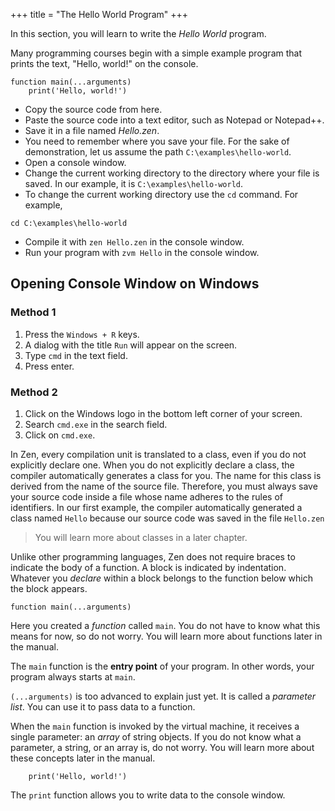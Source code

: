 +++
title = "The Hello World Program"
+++

In this section, you will learn to write the *Hello World* program.

Many programming courses begin with a simple example program that prints the text,
"Hello, world!" on the console.

```
function main(...arguments)
    print('Hello, world!')
```

* Copy the source code from here.
* Paste the source code into a text editor, such as Notepad or Notepad++.
* Save it in a file named *Hello.zen*.
* You need to remember where you save your file. For the sake of demonstration,
  let us assume the path `C:\examples\hello-world`.
* Open a console window.
* Change the current working directory to the directory where your file is
   saved. In our example, it is `C:\examples\hello-world`.
* To change the current working directory use the `cd` command. For example,
```
cd C:\examples\hello-world
```
* Compile it with `zen Hello.zen` in the console window.
* Run your program with `zvm Hello` in the console window.

## Opening Console Window on Windows

### Method 1

1. Press the `Windows + R` keys.
2. A dialog with the title `Run` will appear on the screen.
3. Type `cmd` in the text field.
4. Press enter.

### Method 2

1. Click on the Windows logo in the bottom left corner of your screen.
2. Search `cmd.exe` in the search field.
3. Click on `cmd.exe`.

In Zen, every compilation unit is translated to a class, even if you do not
explicitly declare one. When you do not explicitly declare a class, the compiler
automatically generates a class for you. The name for this class is derived from
the name of the source file. Therefore, you must always save your source code
inside a file whose name adheres to the rules of identifiers. In our first
example, the compiler automatically generated a class named `Hello` because our
source code was saved in the file `Hello.zen`

> You will learn more about classes in a later chapter.

Unlike other programming languages, Zen does not require braces to indicate
the body of a function. A block is indicated by indentation. Whatever you *declare*
within a block belongs to the function below which the block appears.

```
function main(...arguments)
```

Here you created a *function* called `main`. You do not have to know what this
means for now, so do not worry. You will learn more about functions later in
the manual.

The `main` function is the **entry point** of your program. In other words,
your program always starts at `main`.

`(...arguments)` is too advanced to explain just yet. It is called a
*parameter list*. You can use it to pass data to a function.

When the `main` function is invoked by the virtual machine, it receives a single
parameter: an *array* of string objects. If you do not know what a parameter, a
string, or an array is, do not worry. You will learn more about these concepts
later in the manual.

```
    print('Hello, world!')
```

The `print` function allows you to write data to the console window.
